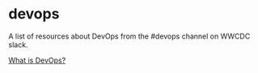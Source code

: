 # devops
A list of resources about DevOps from the #devops channel on WWCDC slack. 

[What is DevOps?](https://github.com/womenwhocodedc/devops/blob/master/whatIsDevops.md)
